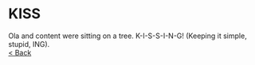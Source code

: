 # KISS

Ola and content were sitting on a tree. 
K-I-S-S-I-N-G! (Keeping it simple, stupid, ING).</br>
[< Back](README.md)
